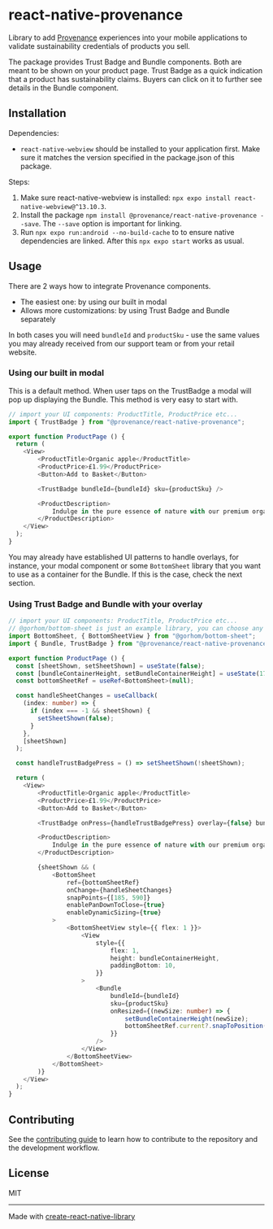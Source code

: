 # react-native-provenance

Library to add [Provenance](https://provenance.org) experiences into your mobile applications to validate sustainability credentials of products you sell.

The package provides Trust Badge and Bundle components. Both are meant to be shown on your product page. Trust Badge as a quick indication that a product
has sustainability claims. Buyers can click on it to further see details in the Bundle component.

## Installation

Dependencies:
* `react-native-webview` should be installed to your application first. Make sure it matches the version specified in the package.json of this package.

Steps:
1. Make sure react-native-webview is installed: `npx expo install react-native-webview@^13.10.3`.
2. Install the package `npm install @provenance/react-native-provenance --save`. The `--save` option is important for linking.
3. Run `npx expo run:android --no-build-cache` to to ensure native dependencies are linked. After this `npx expo start` works as usual.

## Usage

There are 2 ways how to integrate Provenance components.
* The easiest one: by using our built in modal
* Allows more customizations: by using Trust Badge and Bundle separately

In both cases you will need `bundleId` and `productSku` - use the same values you may already received from our support team or from your
retail website.

### Using our built in modal

This is a default method.
When user taps on the TrustBadge a modal will pop up displaying the Bundle. This method is very easy to start with.

```typescript
// import your UI components: ProductTitle, ProductPrice etc...
import { TrustBadge } from "@provenance/react-native-provenance";

export function ProductPage () {
  return (
    <View>
        <ProductTitle>Organic apple</ProductTitle>
        <ProductPrice>£1.99</ProductPrice>
        <Button>Add to Basket</Button>

        <TrustBadge bundleId={bundleId} sku={productSku} />

        <ProductDescription>
            Indulge in the pure essence of nature with our premium organic apples.
        </ProductDescription>
    </View>
  );
}
```

You may already have established UI patterns to handle overlays, for instance, your modal component or some `BottomSheet` library that you want to use as
a container for the Bundle. If this is the case, check the next section.

### Using Trust Badge and Bundle with your overlay

```typescript
// import your UI components: ProductTitle, ProductPrice etc...
// @gorhom/bottom-sheet is just an example library, you can choose any
import BottomSheet, { BottomSheetView } from "@gorhom/bottom-sheet";
import { Bundle, TrustBadge } from "@provenance/react-native-provenance";

export function ProductPage () {
  const [sheetShown, setSheetShown] = useState(false);
  const [bundleContainerHeight, setBundleContainerHeight] = useState(175);
  const bottomSheetRef = useRef<BottomSheet>(null);

  const handleSheetChanges = useCallback(
    (index: number) => {
      if (index === -1 && sheetShown) {
        setSheetShown(false);
      }
    },
    [sheetShown]
  );

  const handleTrustBadgePress = () => setSheetShown(!sheetShown);

  return (
    <View>
        <ProductTitle>Organic apple</ProductTitle>
        <ProductPrice>£1.99</ProductPrice>
        <Button>Add to Basket</Button>

        <TrustBadge onPress={handleTrustBadgePress} overlay={false} bundleId={bundleId} sku={productSku} />

        <ProductDescription>
            Indulge in the pure essence of nature with our premium organic apples.
        </ProductDescription>

        {sheetShown && (
            <BottomSheet
                ref={bottomSheetRef}
                onChange={handleSheetChanges}
                snapPoints={[185, 590]}
                enablePanDownToClose={true}
                enableDynamicSizing={true}
            >
                <BottomSheetView style={{ flex: 1 }}>
                    <View
                        style={{
                            flex: 1,
                            height: bundleContainerHeight,
                            paddingBottom: 10,
                        }}
                    >
                        <Bundle
                            bundleId={bundleId}
                            sku={productSku}
                            onResized={(newSize: number) => {
                                setBundleContainerHeight(newSize);
                                bottomSheetRef.current?.snapToPosition(newSize);
                            }}
                        />
                    </View>
                </BottomSheetView>
            </BottomSheet>
        )}
    </View>
  );
}
```

## Contributing

See the [contributing guide](CONTRIBUTING.md) to learn how to contribute to the repository and the development workflow.

## License

MIT

---

Made with [create-react-native-library](https://github.com/callstack/react-native-builder-bob)
